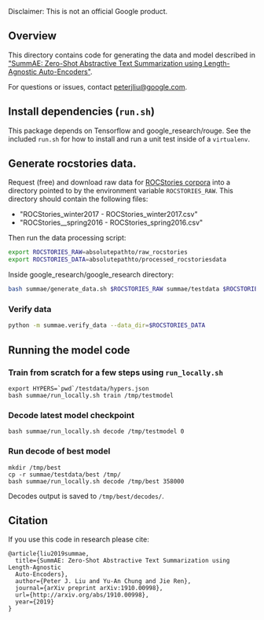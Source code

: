 Disclaimer: This is not an official Google product.

## Overview

This directory contains code for generating the data and model described in
["SummAE: Zero-Shot Abstractive Text Summarization using Length-Agnostic Auto-Encoders"](http://arxiv.org/abs/1910.00998).

For questions or issues, contact peterjliu@google.com.

## Install dependencies (`run.sh`)
This package depends on Tensorflow and google_research/rouge. See
the included `run.sh` for how to install and run a unit test inside
of a `virtualenv`.

## Generate rocstories data.
Request (free) and download raw data for [ROCStories corpora](http://cs.rochester.edu/nlp/rocstories/)
into a directory pointed to by the environment variable `ROCSTORIES_RAW`.
This directory should contain the following files: 
* "ROCStories_winter2017 - ROCStories_winter2017.csv"
* "ROCStories__spring2016 - ROCStories_spring2016.csv"

Then run the data processing script:

```bash
export ROCSTORIES_RAW=absolutepathto/raw_rocstories
export ROCSTORIES_DATA=absolutepathto/processed_rocstoriesdata
```

Inside google_research/google_research directory:

```bash
bash summae/generate_data.sh $ROCSTORIES_RAW summae/testdata $ROCSTORIES_DATA
```

### Verify data
```bash
python -m summae.verify_data --data_dir=$ROCSTORIES_DATA
```

## Running the model code
### Train from scratch for a few steps using `run_locally.sh`
```
export HYPERS=`pwd`/testdata/hypers.json
bash summae/run_locally.sh train /tmp/testmodel
```

### Decode latest model checkpoint
```
bash summae/run_locally.sh decode /tmp/testmodel 0
```

### Run decode of best model
```
mkdir /tmp/best
cp -r summae/testdata/best /tmp/
bash summae/run_locally.sh decode /tmp/best 358000
```

Decodes output is saved to `/tmp/best/decodes/`.

## Citation
If you use this code in research please cite:
```
@article{liu2019summae,
  title={SummAE: Zero-Shot Abstractive Text Summarization using Length-Agnostic
  Auto-Encoders},
  author={Peter J. Liu and Yu-An Chung and Jie Ren},
  journal={arXiv preprint arXiv:1910.00998},
  url={http://arxiv.org/abs/1910.00998},
  year={2019}
}
```
##
